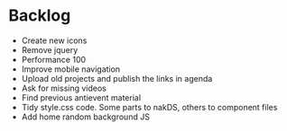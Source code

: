# Backlog

- Create new icons
- Remove jquery
- Performance 100
- Improve mobile navigation
- Upload old projects and publish the links in agenda
- Ask for missing videos
- Find previous antievent material
- Tidy style.css code. Some parts to nakDS, others to component files
- Add home random background JS
